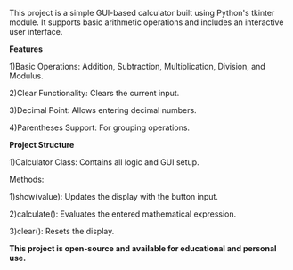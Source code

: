This project is a simple GUI-based calculator built using Python's tkinter module. It supports basic arithmetic operations and includes an interactive user interface.

**Features**

1)Basic Operations: Addition, Subtraction, Multiplication, Division, and Modulus.

2)Clear Functionality: Clears the current input.

3)Decimal Point: Allows entering decimal numbers.

4)Parentheses Support: For grouping operations.

**Project Structure**

1)Calculator Class: Contains all logic and GUI setup.

Methods:

1)show(value): Updates the display with the button input.

2)calculate(): Evaluates the entered mathematical expression.

3)clear(): Resets the display.

**This project is open-source and available for educational and personal use.**
